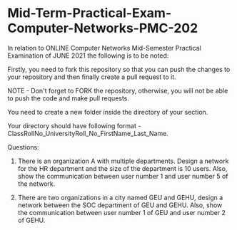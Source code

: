 # Mid-Term-Practical-Exam-Computer-Networks-PMC-202

In relation to ONLINE Computer Networks Mid-Semester Practical Examination of JUNE 2021 the following is to be noted:

Firstly, you need to fork this repository so that you can push the changes to your repository and then finally create a pull request to it.

NOTE - Don't forget to FORK the repository, otherwise, you will not be able to push the code and make pull requests.

You need to create a new folder inside the directory of your section.

Your directory should have following format - ClassRollNo_UniversityRoll_No_FirstName_Last_Name.

Questions:
1. There is an organization A with multiple departments. Design a network for the HR department and the size of the department is 10 users. Also, show the communication between user number 1 and user number 5 of the network.


2. There are two organizations in a city named GEU and GEHU, design a network between the SOC department of GEU and GEHU. Also, show the communication between user number 1 of GEU and user number 2 of GEHU.


